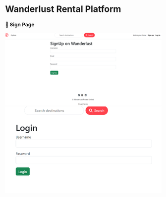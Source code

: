 ﻿# Wanderlust Rental Platform
### 🔐 Sign Page
![Sign Page](screenshots/sign-page.png)
![Login Page](screenshots/login-page.png)

